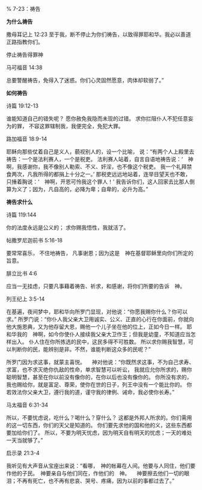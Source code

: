 % 7-23：祷告

__为什么祷告__

撒母耳记上 12:23
至于我，断不停止为你们祷告，以致得罪耶和华。我必以善道正路指教你们。

停止祷告得罪神

马可福音 14:38

总要警醒祷告，免得入了迷惑。你们心灵固然愿意，肉体却软弱了。”

__如何祷告__

诗篇 19:12-13

谁能知道自己的错失呢？
愿你赦免我隐而未现的过错。
求你拦阻仆人不犯任意妄为的罪，
不容这罪辖制我，我便完全，免犯大罪。

路加福音 18:9-14

耶稣向那些仗着自己是义人，藐视别人的，设一个比喻， 说：“有两个人上殿里去祷告：一个是法利赛人，一个是税吏。 法利赛人站着，自言自语地祷告说：‘　神啊，我感谢你，我不像别人勒索、不义、奸淫，也不像这个税吏。 我一个礼拜禁食两次，凡我所得的都捐上十分之一。’ 那税吏远远地站着，连举目望天也不敢，只捶着胸说：‘　神啊，开恩可怜我这个罪人！’ 我告诉你们，这人回家去比那人倒算为义了；因为，凡自高的，必降为卑；自卑的，必升为高。”

__祷告求什么__

诗篇 119:144

你的法度永远是公义的；
求你赐我悟性，我就活了。

帖撒罗尼迦前书 5:16-18

要常常喜乐， 不住地祷告， 凡事谢恩；因为这是　神在基督耶稣里向你们所定的旨意。

腓立比书 4:6

应当一无挂虑，只要凡事藉着祷告、祈求，和感谢，将你们所要的告诉　神。

列王纪上 3:5-14

在基遍，夜间梦中，耶和华向所罗门显现，对他说：“你愿我赐你什么？你可以求。” 所罗门说：“你仆人我父亲大卫用诚实、公义、正直的心行在你面前，你就向他大施恩典，又为他存留大恩，赐他一个儿子坐在他的位上，正如今日一样。 耶和华我的　神啊，如今你使仆人接续我父亲大卫作王；但我是幼童，不知道应当怎样出入。 仆人住在你所拣选的民中，这民多得不可胜数。 所以求你赐我智慧，可以判断你的民，能辨别是非。不然，谁能判断这众多的民呢？”

所罗门因为求这事，就蒙主喜悦。 　神对他说：“你既然求这事，不为自己求寿、求富，也不求灭绝你仇敌的性命，单求智慧可以听讼， 我就应允你所求的，赐你聪明智慧，甚至在你以前没有像你的，在你以后也没有像你的。 你所没有求的，我也赐给你，就是富足、尊荣，使你在世的日子，列王中没有一个能比你的。 你若效法你父亲大卫，遵行我的道，谨守我的律例、诫命，我必使你长寿。”

马太福音 6:31-34

所以，不要忧虑说，吃什么？喝什么？穿什么？ 这都是外邦人所求的。你们需用的这一切东西，你们的天父是知道的。 你们要先求他的国和他的义，这些东西都要加给你们了。 所以，不要为明天忧虑，因为明天自有明天的忧虑；一天的难处一天当就够了。”

启示录 21:3-4

我听见有大声音从宝座出来说：“看哪，　神的帐幕在人间。他要与人同住，他们要作他的子民。　神要亲自与他们同在，作他们的　神。 　神要擦去他们一切的眼泪；不再有死亡，也不再有悲哀、哭号、疼痛，因为以前的事都过去了。”
